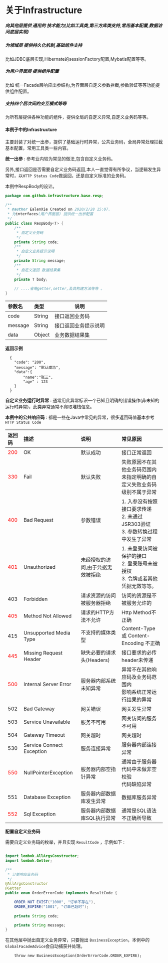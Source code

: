 关于Infrastructure
===

##### 向其他层提供 通用的 技术能力(比如工具类,第三方库类支持,常用基本配置,数据访问底层实现)

##### 为领域层 提供持久化机制,基础组件支持
比如JDBC底层实现,Hibernate的sessionFactory配置,Mybatis配置等等。

##### 为用户界面层 提供组件配置

比如 统一Facade层响应出参结构,为界面层自定义参数拦截,参数验证等等功能提供组件配置。

##### 支持四个层次间的交互模式等等

为所有层提供各种功能的组件，提供全局的自定义异常,自定义业务码等等。


#### 本例子中的Infrastructure

主要封装了对统一出参，提供了基础运行时异常，公共业务码，全局异常处理拦截基本配置，常用工具类一些内容。

<b>统一出参</b> : 参考业内较为常见的做法,包含自定义业务码。

另外,接口返回是否需要自定义业务码返回,本人一直觉得有所争议，当逻辑发生异常时，以`HTTP Status Code`做返回，还是自定义标准的业务码。

本例中RespBody的设计。

```java
package com.github.infrastructure.base.resp;

/**
 * @author EalenXie Created on 2020/2/28 15:07.
 * 为interfaces(用户界面层) 提供统一出参配置
 */
public class RespBody<T> {
    /**
     * 自定义业务码
     */
    private String code;
    /**
     * 自定义业务提示说明
     */
    private String message;
    /**
     * 自定义返回 数据结果集
     */
    private T body;
    
    // ....省略getter,setter,及其构建方法等等 。
}

```
|参数名|类型|说明|
|:-----  |:-----|-----                           |
|code | String   | 接口返回业务码  |
|message | String   |接口返回业务提示说明  |
|data | Object   |业务数据结果集  |

 **返回示例**

``` 
  {
    "code": "200",
    "message": "默认成功",
	"data":{
		"name":"张三",
		"age" : 123
	}
  }
```

<b>自定义业务运行时异常</b> : 通常用此异常标识一个已知且明确的错误操作(非未知的运行时异常)，此类异常通常不爬取堆栈信息。


<b>本例中的公共响应码</b> : 都是一些在Java中常见的异常，很多返回码值基本参考`HTTP Status Code`

|返回码|描述|说明|常见原因|
|:----|:---|:---|:---|
|<font color='red'>200</font> |OK  |默认成功|接口正常返回|
|<font color='red'>330</font> |Fail|默认失败|失败原因不在其他业务码范围内<br>未指定明确的自定义失败业务码<br>级别不属于异常|
|<font color='red'>400</font> |Bad Request|参数错误|1. 入参没有按照接口要求传递<br>2. 未通过JSR303验证<br>3. 参数转换过程中发生了异常|
|<font color='red'>401</font> |Unauthorized|未经授权的访问,由于凭据无效被拒绝|1. 未登录访问被保护的接口<br>2. 登录账号未被授权<br>3. 令牌或者其他凭据无效等等。|
|403 |Forbidden|请求资源的访问被服务器拒绝|访问的资源是不被服务允许的|
|<font color='red'>405</font> |Method Not Allowed|请求的HTTP方法不允许|Http Method不正确|
|415 |Unsupported Media Type|不支持的媒体类型|Content-Type 或 Content-Encoding 不正确|
|<font color='red'>445</font> |Missing Request Header|缺失必要的请求头(Headers)|接口要求的必传header未传递|
|<font color='red'>500</font> |Internal Server Error|服务器内部系统未知异常|异常不在其他响应码及业务码范围内<br>影响系统正常运行结果的异常|
|502 |Bad Gateway|网关错误|网关发生异常|
|503 |Service Unavailable|服务不可用|网关访问的服务不可用|
|504 |Gateway Timeout|网关超时|网关超时|
|530|Service Connect Exception|服务连接异常|服务器内部连接异常|
|<font color='red'>550 </font>|NullPointerException|服务器内部空指针异常|通常由于服务器代码中未做非空校验<br>代码缺陷异常|
|551 |Database Exception|服务器内部数据库发生异常|数据库服务异常|
|<font color='red'>552 </font>|Sql Exception|服务器内部数据库SQL执行异常|通常是SQL语法不正确所导致|

<b>配置自定义业务码</b>


需要自定义业务码的枚举，并且实现 `ResultCode` ，示例如下 : 

``` java

import lombok.AllArgsConstructor;
import lombok.Getter;

/**
 * 订单响应业务码
 */
@AllArgsConstructor
@Getter
public enum OrderErrorCode implements ResultCode {

    ORDER_NOT_EXIST("1000", "订单不存在"),
    ORDER_EXPIRE("1001", "订单已超时");
  
    private String code;

    private String message;
}

```

在其他层中抛出自定义业务异常，只要抛出 `BusinessException`，本例中的`GlobalFacadeAdvice`会自动捕获并处理。

```
	throw new BusinessException(OrderErrorCode.ORDER_EXPIRE);
```
